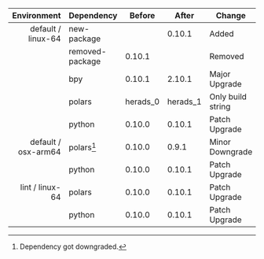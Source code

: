 | Environment | Dependency | Before | After | Change | Explicit |
| -: | - | - | - | - | - |
| default / linux-64 |new-package||0.10.1|Added|true|
||removed-package|0.10.1||Removed|true|
||bpy|0.10.1|2.10.1|Major Upgrade|true|
||polars|herads_0|herads_1|Only build string|true|
||python|0.10.0|0.10.1|Patch Upgrade|false|
| default / osx-arm64 |polars[^2]|0.10.0|0.9.1|Minor Downgrade|true|
||python|0.10.0|0.10.1|Patch Upgrade|true|
| lint / linux-64 |polars|0.10.0|0.10.1|Patch Upgrade|true|
||python|0.10.0|0.10.1|Patch Upgrade|false|

[^1]: *Cursive* means explicit dependency.
[^2]: Dependency got downgraded.
